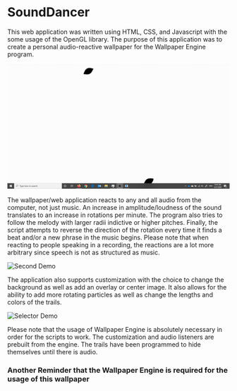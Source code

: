 # SoundDancer

This web application was written using HTML, CSS, and Javascript with the some usage of the OpenGL library. The purpose of this application was to create a personal audio-reactive wallpaper for the Wallpaper Engine program.

![First Demo](/Demo-Gifs/Demo-0.gif)

The wallpaper/web application reacts to any and all audio from the computer, not just music. An increase in amplitude/loudness of the sound translates to an increase in rotations per minute. The program also tries to follow the melody with larger radii indictive or higher pitches. Finally, the script attempts to reverse the direction of the rotation every time it finds a beat and/or a new phrase in the music begins. Please note that when reacting to people speaking in a recording, the reactions are a lot more arbitrary since speech is not as structured as music.

![Second Demo](/Demo-Gifs/Demo-1.gif)

The application also supports customization with the choice to change the background as well as add an overlay or center image. It also allows for the ability to add more rotating particles as well as change the lengths and colors of the trails.

![Selector Demo](/Demo-Gifs/Selector-Demo.gif)

Please note that the usage of Wallpaper Engine is absolutely necessary in order for the scripts to work. The customization and audio listeners are prebuilt from the engine. The trails have been programmed to hide themselves until there is audio.

### Another Reminder that the Wallpaper Engine is required for the usage of this wallpaper
